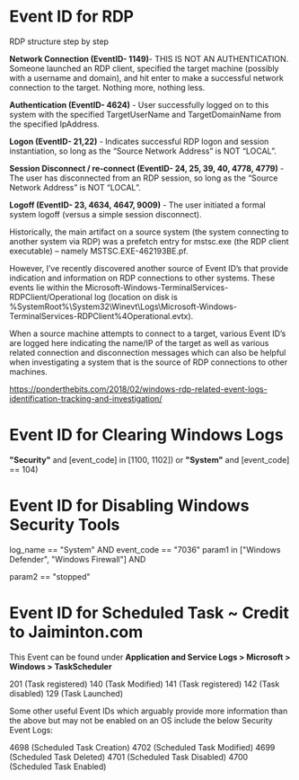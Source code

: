 # Event ID for RDP

RDP structure step by step

**Network Connection (EventID- 1149)**- THIS IS NOT AN AUTHENTICATION. Someone launched an RDP client, specified the target machine (possibly with a username and domain), and hit enter to make a successful network connection to the target. Nothing more, nothing less.

**Authentication (EventID- 4624)** - User successfully logged on to this system with the specified TargetUserName and TargetDomainName from the specified IpAddress.

**Logon (EventID- 21,22)** - Indicates successful RDP logon and session instantiation, so long as the “Source Network Address” is NOT “LOCAL”.

**Session Disconnect / re-connect (EventID- 24, 25, 39, 40, 4778, 4779)** - The user has disconnected from an RDP session, so long as the “Source Network Address” is NOT “LOCAL”.

**Logoff (EventID- 23, 4634, 4647, 9009)** - The user initiated a formal system logoff (versus a simple session disconnect).

Historically, the main artifact on a source system (the system connecting to another system via RDP) was a prefetch entry for mstsc.exe (the RDP client executable) – namely MSTSC.EXE-462193BE.pf. 

However, I’ve recently discovered another source of Event ID’s that provide indication and information on RDP connections to other systems. These events lie within the Microsoft-Windows-TerminalServices-RDPClient/Operational log (location on disk is %SystemRoot%\System32\Winevt\Logs\Microsoft-Windows-TerminalServices-RDPClient%4Operational.evtx). 

When a source machine attempts to connect to a target, various Event ID’s are logged here indicating the name/IP of the target as well as various related connection and disconnection messages which can also be helpful when investigating a system that is the source of RDP connections to other machines.

https://ponderthebits.com/2018/02/windows-rdp-related-event-logs-identification-tracking-and-investigation/

# Event ID for Clearing Windows Logs

**"Security"** and [event_code] in [1100, 1102]) or
**"System"** and [event_code] == 104)

# Event ID for Disabling Windows Security Tools

log_name == "System" AND
event_code == "7036"
param1 in ["Windows Defender", "Windows Firewall"] AND

param2 == "stopped"

# Event ID for Scheduled Task ~ Credit to Jaiminton.com

This Event can be found under **Application and Service Logs > Microsoft > Windows > TaskScheduler**

201 (Task registered)
140 (Task Modified)
141 (Task registered)
142 (Task disabled)
129 (Task Launched)

Some other useful Event IDs which arguably provide more information than the above but may not be enabled on an OS include the below Security Event Logs:

4698 (Scheduled Task Creation)
4702 (Scheduled Task Modified)
4699 (Scheduled Task Deleted)
4701 (Scheduled Task Disabled)
4700 (Scheduled Task Enabled)


